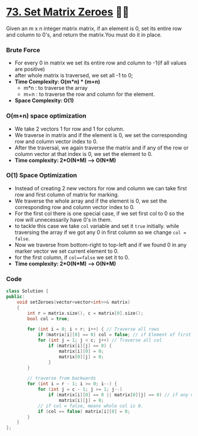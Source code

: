 # [73. Set Matrix Zeroes](https://leetcode.com/problems/set-matrix-zeroes/) 🌟🌟

Given an m x n integer matrix matrix, if an element is 0, set its entire row and column to 0's, and return the matrix.You must do it in place.

### Brute Force

-   For every 0 in matrix we set its entire row and column to -1(if all values are positive)
-   after whole matrix is traversed, we set all -1 to 0;
-   **Time Complexity: O(m\*n) \* (m+n)**
    -   m\*n : to traverse the array
    -   m+n : to traverse the row and column for the element.
-   **Space Complexity: O(1)**

### O(m+n) space optimization

-   We take 2 vectors 1 for row and 1 for column.
-   We traverse in matrix and if the element is 0, we set the corresponding row and column vector index to 0.
-   After the traversal, we again traverse the matrix and if any of the row or column vector at that index is 0, we set the element to 0.
-   **Time complexity: 2\*O(N\*M) --> O(N\*M)**

### O(1) Space Optimization

-   Instead of creating 2 new vectors for row and column we can take first row and first column of matrix for marking.
-   We traverse the whole array and if the element is 0, we set the corresponding row and column vector index to 0.
-   For the first col there is one special case, if we set first col to 0 so the row will unnecessarily have 0's in them.
-   to tackle this case we take `col` variable and set it `true` initially. while traversing the array if we got any 0 in first column so we change `col = false`.
-   Now we traverse from bottom-right to top-left and if we found 0 in any marker vector we set current element to 0.
-   for the first column, if `col==false` we set it to 0.
-   **Time complexity: 2\*O(N\*M) --> O(N\*M)**

### Code

```cpp
class Solution {
public:
    void setZeroes(vector<vector<int>>& matrix)
    {
        int r = matrix.size(), c = matrix[0].size();
        bool col = true;

        for (int i = 0; i < r; i++) { // Traverse all rows
            if (matrix[i][0] == 0) col = false; // if Element of first column is 0, set col = false
            for (int j = 1; j < c; j++) // Traverse all col
                if (matrix[i][j] == 0) {
                    matrix[i][0] = 0;
                    matrix[0][j] = 0;
                }
        }

        // traverse from backwards
        for (int i = r - 1; i >= 0; i--) {
            for (int j = c - 1; j >= 1; j--)
                if (matrix[i][0] == 0 || matrix[0][j] == 0) // if any marker array has 0 set i,j th Element to 0
                    matrix[i][j] = 0;
            // if col = false, means whole col is 0.
            if (col == false) matrix[i][0] = 0;
        }
    }
};
```
